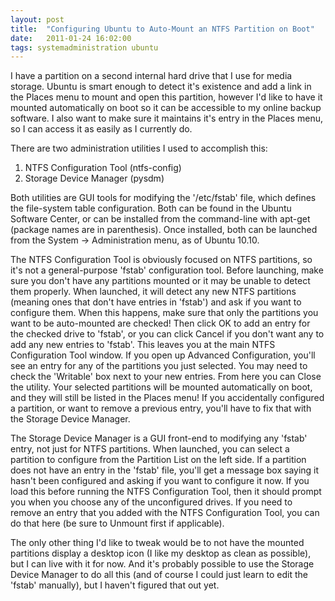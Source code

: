 ```yaml
---
layout: post
title:  "Configuring Ubuntu to Auto-Mount an NTFS Partition on Boot"
date:   2011-01-24 16:02:00
tags: systemadministration ubuntu
---
```


I have a partition on a second internal hard drive that I use for media storage.  Ubuntu is smart enough to detect it's existence and add a link in the Places menu to mount and open this partition, however I'd like to have it mounted automatically on boot so it can be accessible to my online backup software.  I also want to make sure it maintains it's entry in the Places menu, so I can access it as easily as I currently do.

There are two administration utilities I used to accomplish this:

1. NTFS Configuration Tool (ntfs-config)
2. Storage Device Manager (pysdm)

Both utilities are GUI tools for modifying the '/etc/fstab' file, which defines the file-system table configuration.  Both can be found in the Ubuntu Software Center, or can be installed from the command-line with apt-get (package names are in parenthesis).  Once installed, both can be launched from the System -&gt; Administration menu, as of Ubuntu 10.10.

The NTFS Configuration Tool is obviously focused on NTFS partitions, so it's not a general-purpose 'fstab' configuration tool.  Before launching, make sure you don't have any partitions mounted or it may be unable to detect them properly.  When launched, it will detect any new NTFS partitions (meaning ones that don't have entries in 'fstab') and ask if you want to configure them.  When this happens, make sure that only the partitions you want to be auto-mounted are checked!  Then click OK to add an entry for the checked drive to 'fstab', or you can click Cancel if you don't want any to add any new entries to 'fstab'.  This leaves you at the main NTFS Configuration Tool window.  If you open up Advanced Configuration, you'll see an entry for any of the partitions you just selected.  You may need to check the 'Writable' box next to your new entries.  From here you can Close the utility.  Your selected partitions will be mounted automatically on boot, and they will still be listed in the Places menu!  If you accidentally configured a partition, or want to remove a previous entry, you'll have to fix that with the Storage Device Manager.

The Storage Device Manager is a GUI front-end to modifying any 'fstab' entry, not just for NTFS partitions.  When launched, you can select a partition to configure from the Partition List on the left side.  If a partition does not have an entry in the 'fstab' file, you'll get a message box saying it hasn't been configured and asking if you want to configure it now.  If you load this before running the NTFS Configuration Tool, then it should prompt you when you choose any of the unconfigured drives.  If you need to remove an entry that you added with the NTFS Configuration Tool, you can do that here (be sure to Unmount first if applicable).

The only other thing I'd like to tweak would be to not have the mounted partitions display a desktop icon (I like my desktop as clean as possible), but I can live with it for now.  And it's probably possible to use the Storage Device Manager to do all this (and of course I could just learn to edit the 'fstab' manually), but I haven't figured that out yet.
